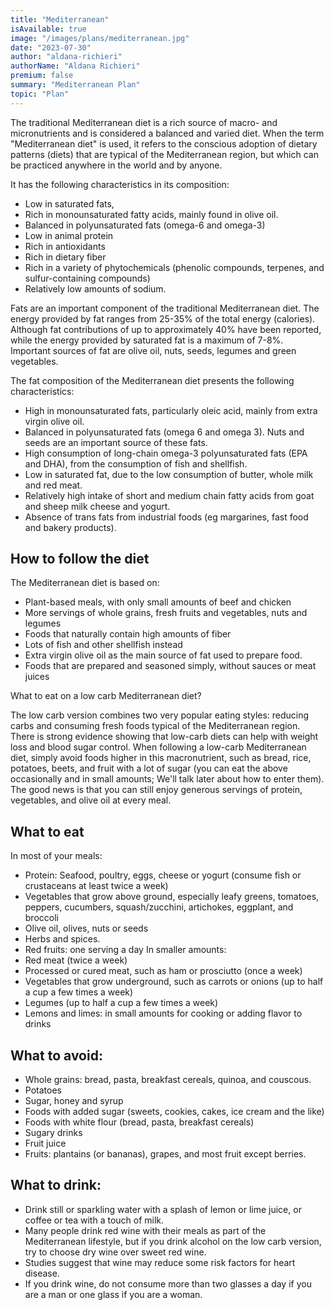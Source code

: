 ```yaml
---
title: "Mediterranean"
isAvailable: true
image: "/images/plans/mediterranean.jpg"
date: "2023-07-30"
author: "aldana-richieri"
authorName: "Aldana Richieri"
premium: false
summary: "Mediterranean Plan"
topic: "Plan"
---
```


The traditional Mediterranean diet is a rich source of macro- and micronutrients and is considered a balanced and varied diet. When the term "Mediterranean diet" is used, it refers to the conscious adoption of dietary patterns (diets) that are typical of the Mediterranean region, but which can be practiced anywhere in the world and by anyone.

It has the following characteristics in its composition:

- Low in saturated fats,
- Rich in monounsaturated fatty acids, mainly found in olive oil.
- Balanced in polyunsaturated fats (omega-6 and omega-3)
- Low in animal protein
- Rich in antioxidants
- Rich in dietary fiber
- Rich in a variety of phytochemicals (phenolic compounds, terpenes, and sulfur-containing compounds)
- Relatively low amounts of sodium.

Fats are an important component of the traditional Mediterranean diet. The energy provided by fat ranges from 25-35% of the total energy (calories). Although fat contributions of up to approximately 40% have been reported, while the energy provided by saturated fat is a maximum of 7-8%. Important sources of fat are olive oil, nuts, seeds, legumes and green vegetables.

The fat composition of the Mediterranean diet presents the following characteristics:

- High in monounsaturated fats, particularly oleic acid, mainly from extra virgin olive oil.
- Balanced in polyunsaturated fats (omega 6 and omega 3). Nuts and seeds are an important source of these fats.
- High consumption of long-chain omega-3 polyunsaturated fats (EPA and DHA), from the consumption of fish and shellfish.
- Low in saturated fat, due to the low consumption of butter, whole milk and red meat.
- Relatively high intake of short and medium chain fatty acids from goat and sheep milk cheese and yogurt.
- Absence of trans fats from industrial foods (eg margarines, fast food and bakery products).

## **How to follow the diet**

The Mediterranean diet is based on:

- Plant-based meals, with only small amounts of beef and chicken
- More servings of whole grains, fresh fruits and vegetables, nuts and legumes
- Foods that naturally contain high amounts of fiber
- Lots of fish and other shellfish instead
- Extra virgin olive oil as the main source of fat used to prepare food.
- Foods that are prepared and seasoned simply, without sauces or meat juices

What to eat on a low carb Mediterranean diet?

The low carb version combines two very popular eating styles: reducing carbs and consuming fresh foods typical of the Mediterranean region.
There is strong evidence showing that low-carb diets can help with weight loss and blood sugar control.
When following a low-carb Mediterranean diet, simply avoid foods higher in this macronutrient, such as bread, rice, potatoes, beets, and fruit with a lot of sugar (you can eat the above occasionally and in small amounts; We'll talk later about how to enter them).
The good news is that you can still enjoy generous servings of protein, vegetables, and olive oil at every meal.

## **What to eat**

In most of your meals:

- Protein: Seafood, poultry, eggs, cheese or yogurt (consume fish or crustaceans at least twice a week)
- Vegetables that grow above ground, especially leafy greens, tomatoes, peppers, cucumbers, squash/zucchini, artichokes, eggplant, and broccoli
- Olive oil, olives, nuts or seeds
- Herbs and spices.
- Red fruits: one serving a day
  In smaller amounts:
- Red meat (twice a week)
- Processed or cured meat, such as ham or prosciutto (once a week)
- Vegetables that grow underground, such as carrots or onions (up to half a cup a few times a week)
- Legumes (up to half a cup a few times a week)
- Lemons and limes: in small amounts for cooking or adding flavor to drinks

## **What to avoid:**

- Whole grains: bread, pasta, breakfast cereals, quinoa, and couscous.
- Potatoes
- Sugar, honey and syrup
- Foods with added sugar (sweets, cookies, cakes, ice cream and the like)
- Foods with white flour (bread, pasta, breakfast cereals)
- Sugary drinks
- Fruit juice
- Fruits: plantains (or bananas), grapes, and most fruit except berries.

## **What to drink:**

- Drink still or sparkling water with a splash of lemon or lime juice, or coffee or tea with a touch of milk.
- Many people drink red wine with their meals as part of the Mediterranean lifestyle, but if you drink alcohol on the low carb version, try to choose dry wine over sweet red wine.
- Studies suggest that wine may reduce some risk factors for heart disease.
- If you drink wine, do not consume more than two glasses a day if you are a man or one glass if you are a woman.
